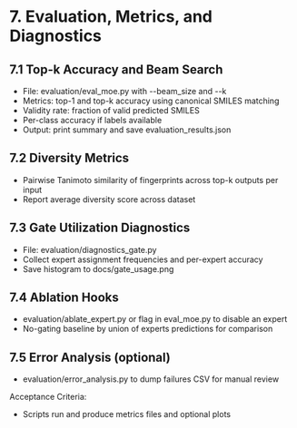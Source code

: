 ﻿# 7. Evaluation, Metrics, and Diagnostics

## 7.1 Top-k Accuracy and Beam Search
- File: evaluation/eval_moe.py with --beam_size and --k
- Metrics: top-1 and top-k accuracy using canonical SMILES matching
- Validity rate: fraction of valid predicted SMILES
- Per-class accuracy if labels available
- Output: print summary and save evaluation_results.json

## 7.2 Diversity Metrics
- Pairwise Tanimoto similarity of fingerprints across top-k outputs per input
- Report average diversity score across dataset

## 7.3 Gate Utilization Diagnostics
- File: evaluation/diagnostics_gate.py
- Collect expert assignment frequencies and per-expert accuracy
- Save histogram to docs/gate_usage.png

## 7.4 Ablation Hooks
- evaluation/ablate_expert.py or flag in eval_moe.py to disable an expert
- No-gating baseline by union of experts predictions for comparison

## 7.5 Error Analysis (optional)
- evaluation/error_analysis.py to dump failures CSV for manual review

Acceptance Criteria:
- Scripts run and produce metrics files and optional plots
